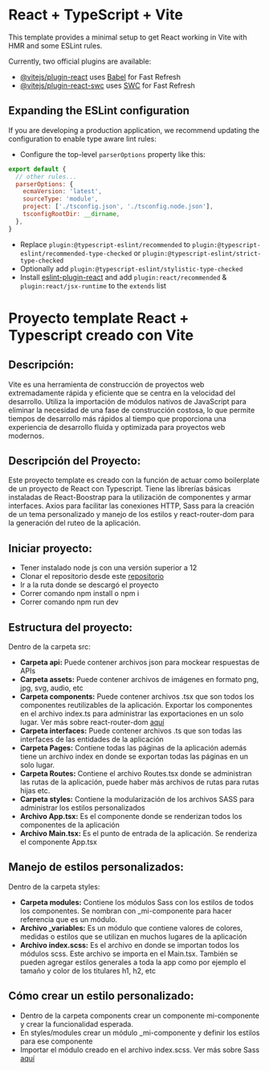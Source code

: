 # React + TypeScript + Vite

This template provides a minimal setup to get React working in Vite with HMR and some ESLint rules.

Currently, two official plugins are available:

- [@vitejs/plugin-react](https://github.com/vitejs/vite-plugin-react/blob/main/packages/plugin-react/README.md) uses [Babel](https://babeljs.io/) for Fast Refresh
- [@vitejs/plugin-react-swc](https://github.com/vitejs/vite-plugin-react-swc) uses [SWC](https://swc.rs/) for Fast Refresh

## Expanding the ESLint configuration

If you are developing a production application, we recommend updating the configuration to enable type aware lint rules:

- Configure the top-level `parserOptions` property like this:

```js
export default {
  // other rules...
  parserOptions: {
    ecmaVersion: 'latest',
    sourceType: 'module',
    project: ['./tsconfig.json', './tsconfig.node.json'],
    tsconfigRootDir: __dirname,
  },
}
```

- Replace `plugin:@typescript-eslint/recommended` to `plugin:@typescript-eslint/recommended-type-checked` or `plugin:@typescript-eslint/strict-type-checked`
- Optionally add `plugin:@typescript-eslint/stylistic-type-checked`
- Install [eslint-plugin-react](https://github.com/jsx-eslint/eslint-plugin-react) and add `plugin:react/recommended` & `plugin:react/jsx-runtime` to the `extends` list

# Proyecto template React + Typescript creado con Vite

## Descripción:

Vite es una herramienta de construcción de proyectos web extremadamente rápida y eficiente que se centra en la velocidad del desarrollo. Utiliza la importación de módulos nativos de JavaScript para eliminar la necesidad de una fase de construcción costosa, lo que permite tiempos de desarrollo más rápidos al tiempo que proporciona una experiencia de desarrollo fluida y optimizada para proyectos web modernos.

## Descripción del Proyecto:

Este proyecto template es creado con la función de actuar como boilerplate de un proyecto de React con Typescript. Tiene las librerías básicas instaladas de React-Boostrap para la utilización de componentes y armar interfaces. Axios para facilitar las conexiones HTTP, Sass para la creación de un tema personalizado y manejo de los estilos y react-router-dom para la generación del ruteo de la aplicación.

## Iniciar proyecto:

- Tener instalado node js con una versión superior a 12
- Clonar el repositorio desde este [repositorio](http://192.168.123.38/walldecor/walldecor-web.git)
- Ir a la ruta donde se descargó el proyecto
- Correr comando npm install o npm i
- Correr comando npm run dev

## Estructura del proyecto:

Dentro de la carpeta src:

- **Carpeta api:** Puede contener archivos json para mockear respuestas de APIs
- **Carpeta assets:** Puede contener archivos de imágenes en formato png, jpg, svg, audio, etc
- **Carpeta components:** Puede contener archivos .tsx que son todos los componentes reutilizables de la aplicación. Exportar los componentes en el archivo index.ts para administrar las exportaciones en un solo lugar. Ver más sobre react-router-dom [aquí](https://reactrouter.com/en/main)
- **Carpeta interfaces:** Puede contener archivos .ts que son todas las interfaces de las entidades de la aplicación
- **Carpeta Pages:** Contiene todas las páginas de la aplicación además tiene un archivo index en donde se exportan todas las páginas en un solo lugar.
- **Carpeta Routes:** Contiene el archivo Routes.tsx donde se administran las rutas de la aplicación, puede haber más archivos de rutas para rutas hijas etc.
- **Carpeta styles:** Contiene la modularización de los archivos SASS para administrar los estilos personalizados
- **Archivo App.tsx:** Es el componente donde se renderizan todos los componentes de la aplicación
- **Archivo Main.tsx:** Es el punto de entrada de la aplicación. Se renderiza el componente App.tsx

## Manejo de estilos personalizados:

Dentro de la carpeta styles:

- **Carpeta modules:** Contiene los módulos Sass con los estilos de todos los componentes. Se nombran con _mi-componente para hacer referencia que es un módulo.
- **Archivo _variables:** Es un módulo que contiene valores de colores, medidas o estilos que se utilizan en muchos lugares de la aplicación
- **Archivo index.scss:** Es el archivo en donde se importan todos los módulos scss. Este archivo se importa en el Main.tsx. También se pueden agregar estilos generales a toda la app como por ejemplo el tamaño y color de los titulares h1, h2, etc

## Cómo crear un estilo personalizado:

- Dentro de la carpeta components crear un componente mi-componente y crear la funcionalidad esperada.
- En styles/modules crear un módulo _mi-componente y definir los estilos para ese componente
- Importar el módulo creado en el archivo index.scss. Ver más sobre Sass [aquí](https://sass-lang.com/)